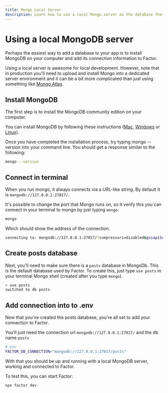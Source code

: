 ```yaml
---
title: Mongo Local Server
description: Learn how to use a local Mongo server as the database that powers your Factor install.
---
```


# Using a local MongoDB server

Perhaps the easiest way to add a database to your app is to install MongoDB on your computer and add its connection information to Factor. 

Using a local server is awesome for local development. However, note that in production you'll need to upload and install Mongo into a dedicated server environment and it can be a bit more complicated than just using something like [Mongo Atlas](./../mongo-atlas). 

## Install MongoDB

The first step is to install the MongoDB community edition on your computer.

You can install MongoDB by following these instructions ([Mac](https://docs.mongodb.com/manual/tutorial/install-mongodb-on-os-x/),  [Windows](https://docs.mongodb.com/manual/tutorial/install-mongodb-on-windows/) or [Linux](https://docs.mongodb.com/manual/administration/install-on-linux/)).

Once you have completed the installation process, try typing mongo --version into your command line. You should get a response similar to the following:

```bash
mongo --version
```

## Connect in terminal

When you run mongo, it always connects via a URL-like string. By default it is `mongodb://127.0.0.1:27017/`. 

It's possible to change the port that Mongo runs on, so it verify this you can connect in your terminal to mongo by just typing `mongo`: 

```bash
mongo 
```

Which should show the address of the connection.

```bash
connecting to: mongodb://127.0.0.1:27017/?compressors=disabled&gssapiServiceName=mongodb
```

## Create posts database

Next, you'll need to make sure there is a `posts` database in MongoDb. This is the default database used by Factor. To create this, just type `use posts` in your terminal Mongo shell (created after you type `mongo`). 

```bash
> use posts 
switched to db posts
```

## Add connection into to .env

Now that you've created the posts database, you're all set to add your connection to Factor. 

You'll just need the connection url `mongodb://127.0.0.1:27017/` and the db name `posts`

```bash
#.env
FACTOR_DB_CONNECTION="mongodb://127.0.0.1:27017/posts"
```

With that you should be up and running with a local MongoDB server, working and connected to Factor. 

To test this, you can start Factor: 

```bash 
npx factor dev
```

 